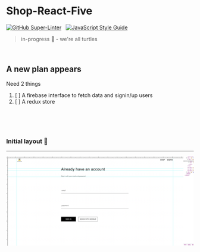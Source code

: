 # Shop-React-Five

[![GitHub Super-Linter](https://github.com/stefan22/shop-react-five/workflows/Lint%20Code%20Base/badge.svg)](https://github.com/marketplace/actions/super-linter) &nbsp; [![JavaScript Style Guide](https://img.shields.io/badge/code_style-standard-brightgreen.svg)](https:/github.com/stefan22/shop-react-five.git)


> in-progress :turtle: - we're all turtles




<br />

A new plan appears
--------------

Need 2 things

1. [ ] A firebase interface to fetch data and signin/up users      
2. [ ] A redux store 













<br />
<br /> <br />




### Initial layout  :rocket:

----


![](/public/images/screenshots/3-ss-dk-signin.png)










